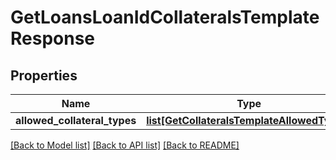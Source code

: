 # GetLoansLoanIdCollateralsTemplateResponse

## Properties
Name | Type | Description | Notes
------------ | ------------- | ------------- | -------------
**allowed_collateral_types** | [**list[GetCollateralsTemplateAllowedTypes]**](GetCollateralsTemplateAllowedTypes.md) |  | [optional] 

[[Back to Model list]](../README.md#documentation-for-models) [[Back to API list]](../README.md#documentation-for-api-endpoints) [[Back to README]](../README.md)

